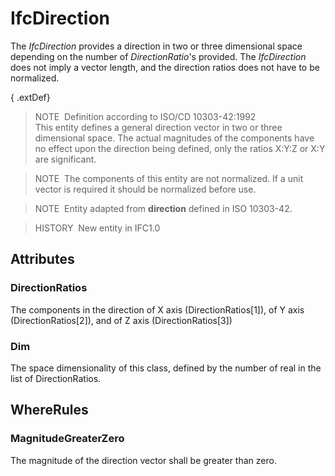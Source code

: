# IfcDirection

The _IfcDirection_ provides a direction in two or three dimensional space depending on the number of _DirectionRatio_'s provided. The _IfcDirection_ does not imply a vector length, and the direction ratios does not have to be normalized.

{ .extDef}
> NOTE&nbsp; Definition according to ISO/CD 10303-42:1992  
> This entity defines a general direction vector in two or three dimensional space. The actual magnitudes of the components have no effect upon the direction being defined, only the ratios X:Y:Z or X:Y are significant.

> NOTE&nbsp; The components of this entity are not normalized. If a unit vector is required it should be normalized before use.

> NOTE&nbsp; Entity adapted from **direction** defined in ISO 10303-42.

> HISTORY&nbsp; New entity in IFC1.0

## Attributes

### DirectionRatios
The components in the direction of X axis (DirectionRatios[1]), of Y axis (DirectionRatios[2]), and of Z axis (DirectionRatios[3])

### Dim
The space dimensionality of this class, defined by the number of real in the list of DirectionRatios.

## WhereRules

### MagnitudeGreaterZero
The magnitude of the direction vector shall be greater than zero.

